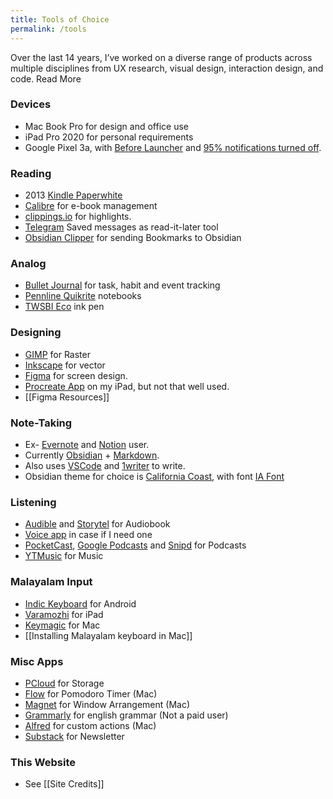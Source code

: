 ```yaml
---
title: Tools of Choice
permalink: /tools
---
```

Over the last 14 years, I’ve worked on a diverse range of products across multiple disciplines from UX research, visual design, interaction design, and code. Read More

### Devices
- Mac Book Pro for design and office use
- iPad Pro 2020 for personal requirements
- Google Pixel 3a, with [Before Launcher](https://play.google.com/store/apps/details?id=com.beforesoft.launcher&hl=en_IN&gl=US) and [95% notifications turned off](https://medium.com/make-time/six-years-with-a-distraction-free-iphone-8cf5eb4f97e3). 

### Reading
- 2013 [Kindle Paperwhite](https://amzn.to/3nGZ5nY)
- [Calibre](https://calibre-ebook.com/)  for e-book management
- [clippings.io](https://www.clippings.io/) for highlights. 
- [Telegram](https://telegram.org/) Saved messages as read-it-later tool
- [Obsidian Clipper](https://github.com/Liamballin/ObsidianBookmark) for sending Bookmarks to Obsidian

### Analog
- [Bullet Journal](https://bulletjournal.com/pages/learn) for task, habit and event tracking
- [Pennline Quikrite](https://amzn.to/2KG9uBJ) notebooks 
- [TWSBI Eco](https://amzn.to/3h2FLyU) ink pen

### Designing
- [GIMP](https://www.gimp.org/) for Raster
- [Inkscape](https://inkscape.org/)  for vector 
- [Figma](https://www.figma.com/) for screen design. 
- [Procreate App](https://procreate.art/) on my iPad, but not that well used.
- [[Figma Resources]]

### Note-Taking
- Ex- [Evernote](https://evernote.com/) and [Notion](https://www.notion.so/) user.
- Currently [Obsidian](https://obsidian.md/) + [Markdown](https://daringfireball.net/projects/markdown/).
- Also uses [VSCode](https://code.visualstudio.com/) and [1writer](https://1writerapp.com/) to write.
- Obsidian theme for choice is [California Coast](https://github.com/mgmeyers/obsidian-california-coast-theme), with font [IA Font](https://github.com/iaolo/iA-Fonts)

### Listening
- [Audible](https://www.audible.in/) and [Storytel](https://www.storytel.com/in/en/) for Audiobook
- [Voice app](https://play.google.com/store/apps/details?id=de.ph1b.audiobook&hl=en_IN&gl=US) in case if I need one 
- [PocketCast](https://pocketcasts.com), [Google Podcasts](https://podcasts.google.com/) and [Snipd](https://www.snipd.com/) for Podcasts
- [YTMusic](https://music.youtube.com/) for Music

### Malayalam Input
- [Indic Keyboard](https://play.google.com/store/apps/details?id=org.smc.inputmethod.indic&hl=en&gl=US) for Android
- [Varamozhi](https://apps.apple.com/us/app/varamozhi/id514987251)  for iPad
- [Keymagic](https://junix.in/keymagic-with-malayalam/) for Mac
- [[Installing Malayalam keyboard in Mac]]

### Misc Apps
- [PCloud](https://my.pcloud.com/) for Storage
- [Flow](https://flowapp.info/) for Pomodoro Timer (Mac)
- [Magnet](https://apps.apple.com/us/app/magnet/id441258766?mt=12) for Window Arrangement (Mac)
- [Grammarly](https://app.grammarly.com/) for english grammar (Not a paid user)
- [Alfred](https://www.alfredapp.com/) for custom actions (Mac)
- [Substack](https://substack.com/) for Newsletter

### This Website
- See [[Site Credits]]
